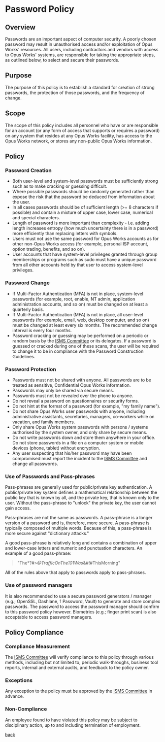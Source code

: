 # Password Policy

## Overview

Passwords are an important aspect of computer security.  A poorly chosen password may result in unauthorised access and/or exploitation of Opus Works' resources.  All users, including contractors and vendors with access to Opus Works' systems, are responsible for taking the appropriate steps, as outlined below, to select and secure their passwords.

## Purpose

The purpose of this policy is to establish a standard for creation of strong passwords, the protection of those passwords, and the frequency of change.

## Scope

The scope of this policy includes all personnel who have or are responsible for an account (or any form of access that supports or requires a password) on any system that resides at any Opus Works facility, has access to the Opus Works network, or stores any non-public Opus Works information.

## Policy

### Password Creation

- Both user-level and system-level passwords must be sufficiently strong such as to make cracking or guessing difficult.
- Where possible passwords should be randomly generated rather than expose the risk that the password be deduced from information about the user.
- In all cases passwords should be of sufficient length (>= 8 characters if possible) and contain a mixture of upper case, lower case, numerical and special characters.
- Length of password is more important than complexity - i.e. adding length increases entropy (how much uncertainty there is in a password) more efficiently than replacing letters with symbols.
- Users must not use the same password for Opus Works accounts as for other non-Opus Works access (for example, personal ISP account, option trading, benefits, and so on).
- User accounts that have system-level privileges granted through group memberships or programs such as sudo must have a unique password from all other accounts held by that user to access system-level privileges.

### Password Change

- If Multi-Factor Authentication (MFA) is not in place, system-level passwords (for example, root, enable, NT admin, application administration accounts, and so on) must be changed on at least a quarterly basis.
- If Multi-Factor Authentication (MFA) is not in place, all user-level passwords (for example, email, web, desktop computer, and so on) must be changed at least every six months. The recommended change interval is every four months.
- Password cracking or guessing may be performed on a periodic or random basis by the [ISMS Committee](../README.md#the-isms-committee) or its delegates. If a password is guessed or cracked during one of these scans, the user will be required to change it to be in compliance with the Password Construction Guidelines.

### Password Protection

- Passwords must not be shared with anyone. All passwords are to be treated as sensitive, Confidential Opus Works information.  
- Passwords may only be shared via secure means.
- Passwords must not be revealed over the phone to anyone.
- Do not reveal a password on questionnaires or security forms.
- Do not hint at the format of a password (for example, "my family name").
- Do not share Opus Works user passwords with anyone, including administrative assistants, secretaries, managers, co-workers while on vacation, and family members.
- Only share Opus Works system passwords with persons  / systems authorised by the system owner, and only share by secure means.
- Do not write passwords down and store them anywhere in your office. Do not store passwords in a file on a computer system or mobile devices (phone, tablet) without encryption.
- Any user suspecting that his/her password may have been compromised must report the incident to the [ISMS Committee](../README.md#the-isms-committee) and change all passwords.

### Use of Passwords and Pass-phrases

Pass-phrases are generally used for public/private key authentication. A public/private key system defines a mathematical relationship between the public key that is known by all, and the private key, that is known only to the user. Without the pass-phrase to "unlock" the private key, the user cannot gain access.

Pass-phrases are not the same as passwords. A pass-phrase is a longer version of a password and is, therefore, more secure. A pass-phrase is typically composed of multiple words. Because of this, a pass-phrase is more secure against "dictionary attacks."

A good pass-phrase is relatively long and contains a combination of upper and lower-case letters and numeric and punctuation characters. An example of a good pass-phrase:

> "The*?#>*@TrafficOnThe101Was*&#!#ThisMorning"

All of the rules above that apply to passwords apply to pass-phrases.

### Use of password managers

It is also recommended to use a secure password generators / manager (e.g.; OpenSSL, Dashlane, 1 Password, Vault) to generate and store complex passwords.  The password to access the password manager should confirm to this password policy however. Biometrics (e.g.; finger print scan) is also acceptable to access password managers.

## Policy Compliance

### Compliance Measurement

The [ISMS Committee](../README.md#the-isms-committee) will verify compliance to this policy through various methods, including but not limited to, periodic walk-throughs, business tool reports, internal and external audits, and feedback to the policy owner.

###	Exceptions

Any exception to the policy must be approved by the [ISMS Committee](../README.md#the-isms-committee) in advance.

### Non-Compliance

An employee found to have violated this policy may be subject to disciplinary action, up to and including termination of employment.

[back](../README.md#a-z-policies)
